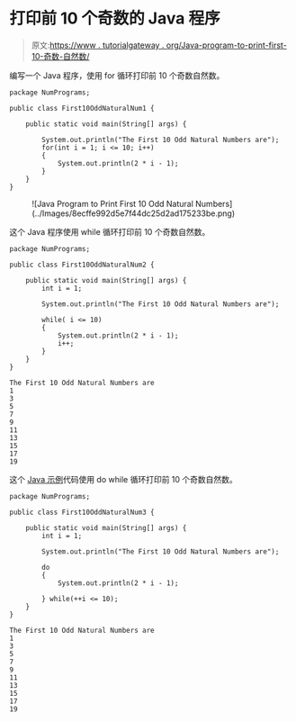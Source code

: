 # 打印前 10 个奇数的 Java 程序

> 原文:[https://www . tutorialgateway . org/Java-program-to-print-first-10-奇数-自然数/](https://www.tutorialgateway.org/java-program-to-print-first-10-odd-natural-numbers/)

编写一个 Java 程序，使用 for 循环打印前 10 个奇数自然数。

```
package NumPrograms;

public class First10OddNaturalNum1 {

	public static void main(String[] args) {

		System.out.println("The First 10 Odd Natural Numbers are");
		for(int i = 1; i <= 10; i++) 
		{
			System.out.println(2 * i - 1);
		}
	}
}
```

<figure class="wp-block-image size-large">![Java Program to Print First 10 Odd Natural Numbers](../Images/8ecffe992d5e7f44dc25d2ad175233be.png)</figure>

这个 Java 程序使用 while 循环打印前 10 个奇数自然数。

```
package NumPrograms;

public class First10OddNaturalNum2 {

	public static void main(String[] args) {
		int i = 1;

		System.out.println("The First 10 Odd Natural Numbers are");

		while( i <= 10) 
		{
			System.out.println(2 * i - 1);
			i++;
		}
	}
}
```

```
The First 10 Odd Natural Numbers are
1
3
5
7
9
11
13
15
17
19
```

这个 [Java 示例](https://www.tutorialgateway.org/learn-java-programs/)代码使用 do while 循环打印前 10 个奇数自然数。

```
package NumPrograms;

public class First10OddNaturalNum3 {

	public static void main(String[] args) {
		int i = 1;

		System.out.println("The First 10 Odd Natural Numbers are");

		do
		{
			System.out.println(2 * i - 1);

		} while(++i <= 10);
	}
}
```

```
The First 10 Odd Natural Numbers are
1
3
5
7
9
11
13
15
17
19
```